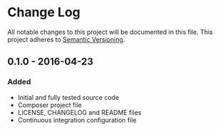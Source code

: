 # Change Log
All notable changes to this project will be documented in this file. This project adheres to [Semantic Versioning](http://semver.org/).

## 0.1.0 - 2016-04-23
### Added
- Initial and fully tested source code
- Composer project file
- LICENSE, CHANGELOG and README files
- Continuous integration configuration file

